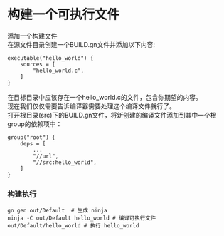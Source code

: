 # 构建一个可执行文件

添加一个构建文件  
在源文件目录创建一个BUILD.gn文件并添加以下内容:

```gn
executable("hello_world") {
    sources = [
        "hello_world.c",
    ]
}
```

在目标目录中应该存在一个hello_world.c的文件，包含你期望的内容。  
现在我们仅仅需要告诉编译器需要处理这个编译文件就行了。  
打开根目录(src)下的BUILD.gn文件，将新创建的编译文件添加到其中一个根group的依赖项中：

```gn
group("root") {
    deps = [
        ...
        "//url",
        "//src:hello_world",
    ]
}
```


### 构建执行

```shell
gn gen out/Default  # 生成 ninja 
ninja -C out/Default hello_world # 编译可执行文件
out/Default/hello_world # 执行 hello_world
```